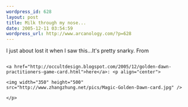 ```yaml
--- 
wordpress_id: 628
layout: post
title: Milk through my nose...
date: 2005-12-11 03:54:59
wordpress_url: http://www.arcanology.com/?p=628
---
```

I just about lost it when I saw this...It's pretty snarky. From 
                                                                                                                                                                                                                                                                                                                                                                                                                                                                                                                                                                                                                                                                                                                                                                                  
                                                                                                                                                                                                                                                                                                                                                                                                                                                                                                                                                                                                                                                                                                                                                                                  <a href="http://occultdesign.blogspot.com/2005/12/golden-dawn-practitioners-game-card.html">here</a>: <p align="center">
                                                                                                                                                                                                                                                                                                                                                                                                                                                                                                                                                                                                                                                                                                                                                                                    <img width="350" height="500" src="http://www.zhangzhung.net/pics/Magic-Golden-Dawn-card.jpg" />
                                                                                                                                                                                                                                                                                                                                                                                                                                                                                                                                                                                                                                                                                                                                                                                  </p>
